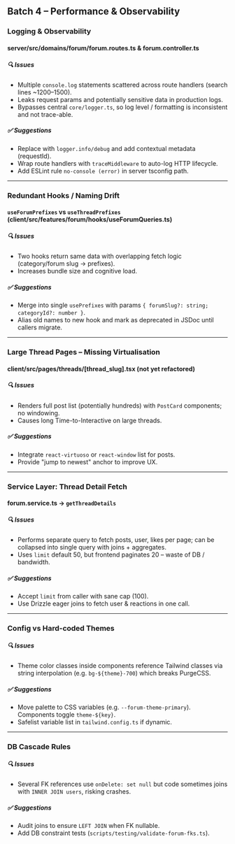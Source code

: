 ## Batch 4 – Performance & Observability

### Logging & Observability

#### server/src/domains/forum/forum.routes.ts & forum.controller.ts

##### 🔍 Issues
- Multiple `console.log` statements scattered across route handlers (search lines ~1200–1500).
- Leaks request params and potentially sensitive data in production logs.
- Bypasses central `core/logger.ts`, so log level / formatting is inconsistent and not trace-able.

##### ✅ Suggestions
- Replace with `logger.info/debug` and add contextual metadata (requestId).
- Wrap route handlers with `traceMiddleware` to auto-log HTTP lifecycle.
- Add ESLint rule `no-console (error)` in server tsconfig path.

---

### Redundant Hooks / Naming Drift

#### `useForumPrefixes` vs `useThreadPrefixes` (client/src/features/forum/hooks/useForumQueries.ts)

##### 🔍 Issues
- Two hooks return same data with overlapping fetch logic (category/forum slug → prefixes).
- Increases bundle size and cognitive load.

##### ✅ Suggestions
- Merge into single `usePrefixes` with params `{ forumSlug?: string; categoryId?: number }`.
- Alias old names to new hook and mark as deprecated in JSDoc until callers migrate.

---

### Large Thread Pages – Missing Virtualisation

#### client/src/pages/threads/[thread_slug].tsx (not yet refactored)

##### 🔍 Issues
- Renders full post list (potentially hundreds) with `PostCard` components; no windowing.
- Causes long Time-to-Interactive on large threads.

##### ✅ Suggestions
- Integrate `react-virtuoso` or `react-window` list for posts.
- Provide "jump to newest" anchor to improve UX.

---

### Service Layer: Thread Detail Fetch

#### forum.service.ts → `getThreadDetails`

##### 🔍 Issues
- Performs separate query to fetch posts, user, likes per page; can be collapsed into single query with joins + aggregates.
- Uses `limit` default 50, but frontend paginates 20 – waste of DB / bandwidth.

##### ✅ Suggestions
- Accept `limit` from caller with sane cap (100).
- Use Drizzle eager joins to fetch user & reactions in one call.

---

### Config vs Hard-coded Themes

##### 🔍 Issues
- Theme color classes inside components reference Tailwind classes via string interpolation (e.g. `bg-${theme}-700`) which breaks PurgeCSS.

##### ✅ Suggestions
- Move palette to CSS variables (e.g. `--forum-theme-primary`). Components toggle `theme-${key}`.
- Safelist variable list in `tailwind.config.ts` if dynamic.

---

### DB Cascade Rules

##### 🔍 Issues
- Several FK references use `onDelete: set null` but code sometimes joins with `INNER JOIN users`, risking crashes.

##### ✅ Suggestions
- Audit joins to ensure `LEFT JOIN` when FK nullable.
- Add DB constraint tests (`scripts/testing/validate-forum-fks.ts`). 